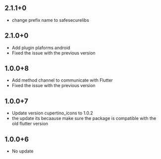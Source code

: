 ## 2.1.1+0

* change prefix name to safesecurelibs

## 2.1.0+0

* Add plugin plaforms android 
* Fixed the issue with the previous version

## 1.0.0+8

* Add method channel to communicate with Flutter
* Fixed the issue with the previous version



## 1.0.0+7

* Update version cupertino_icons to 1.0.2
* the update its becaause make sure the package is compatible with the old flutter version

## 1.0.0+6

* No update

